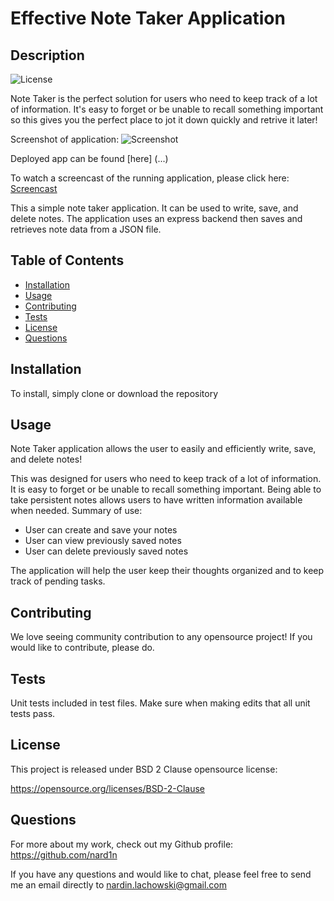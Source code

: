 # Effective Note Taker Application

## Description
![License](https://img.shields.io/badge/License-BSD%202--Clause-blue.svg)

Note Taker is the perfect solution for users who need to keep track of a lot of information. It's easy to forget or be unable to recall something important so this gives you the perfect place to jot it down  quickly and retrive it later!

Screenshot of application:
![Screenshot](./Assets/screenshot.png)

Deployed app can be found [here] (...)

To watch a screencast of the running application, please click here: [Screencast](https://...)

This a simple note taker application. It can be used to write, save, and delete notes. The application uses an express backend then saves and retrieves note data from a JSON file.

## Table of Contents

* [Installation](#Installation)
* [Usage](#Usage)
* [Contributing](#Contributing)
* [Tests](#Tests)
* [License](#License)
* [Questions](#Questions)

## Installation
To install, simply clone or download the repository

## Usage
Note Taker application allows the user to easily and efficiently write, save, and delete notes!

This was designed for users who need to keep track of a lot of information. It is easy to forget or be unable to recall something important. Being able to take persistent notes allows users to have written information available when needed. Summary of use:

- User can create and save your notes
- User can view previously saved notes
- User can delete previously saved notes

The application will help the user keep their thoughts organized and to keep track of pending tasks.

## Contributing
We love seeing community contribution to any opensource project! If you would like to contribute, please do.

## Tests
Unit tests included in test files. Make sure when making edits that all unit tests pass.

## License
This project is released under BSD 2 Clause opensource license:

https://opensource.org/licenses/BSD-2-Clause

## Questions
For more about my work, check out my Github profile: https://github.com/nard1n

If you have any questions and would like to chat, please feel free to send me an email directly to nardin.lachowski@gmail.com
